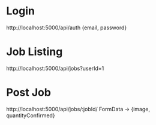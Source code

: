 # Login
http://localhost:5000/api/auth
{email, password}

# Job Listing
http://localhost:5000/api/jobs?userId=1

# Post Job
http://localhost:5000/api/jobs/:jobId/
FormData -> {image, quantityConfirmed}  
